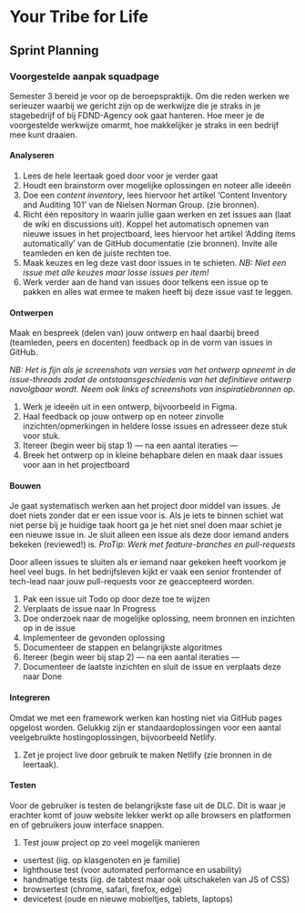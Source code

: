 # Your Tribe for Life

## Sprint Planning



### Voorgestelde aanpak squadpage
Semester 3 bereid je voor op de beroepspraktijk. Om die reden werken we serieuzer waarbij we gericht zijn op de werkwijze die je straks in je stagebedrijf of bij FDND-Agency ook gaat hanteren. Hoe meer je de voorgestelde werkwijze omarmt, hoe makkelijker je straks in een bedrijf mee kunt draaien.

#### Analyseren

1. Lees de hele leertaak goed door voor je verder gaat
2. Houdt een brainstorm over mogelijke oplossingen en noteer alle ideeën
3. Doe een *content inventory*, lees hiervoor het artikel ‘Content Inventory and Auditing 101’ van de Nielsen Norman Group. (zie bronnen).
3. Richt één repository in waarin jullie gaan werken en zet issues aan (laat de wiki en discussions uit). Koppel het automatisch opnemen van nieuwe issues in het projectboard, lees hiervoor het artikel ‘Adding items automatically’ van de GitHub documentatie (zie bronnen). Invite alle teamleden en ken de juiste rechten toe.
4. Maak keuzes en leg deze vast door issues in te schieten. *NB: Niet een issue met alle keuzes maar losse issues per item!*
5. Werk verder aan de hand van issues door telkens een issue op te pakken en alles wat ermee te maken heeft bij deze issue vast te leggen.

#### Ontwerpen
Maak en bespreek (delen van) jouw ontwerp en haal daarbij breed (teamleden, peers en docenten) feedback op in de vorm van issues in GitHub.

*NB: Het is fijn als je screenshots van versies van het ontwerp opneemt in de issue-threads zodat de ontstaansgeschiedenis van het definitieve ontwerp navolgbaar wordt. Neem ook links of screenshots van inspiratiebronnen op.*

1. Werk je ideeën uit in een ontwerp, bijvoorbeeld in Figma.
2. Haal feedback op jouw ontwerp op en noteer zinvolle inzichten/opmerkingen in heldere losse issues en adresseer deze stuk voor stuk.
4. Itereer (begin weer bij stap 1)
— na een aantal iteraties —
5. Breek het ontwerp op in kleine behapbare delen en maak daar issues voor aan in het projectboard

#### Bouwen
Je gaat systematisch werken aan het project door middel van issues. Je doet niets zonder dat er een issue voor is. Als je iets te binnen schiet wat niet perse bij je huidige taak hoort ga je het niet snel doen maar schiet je een nieuwe issue in. Je sluit alleen een issue als deze door iemand anders bekeken (reviewed!) is. *ProTip: Werk met feature-branches en pull-requests*

Door alleen issues te sluiten als er iemand naar gekeken heeft voorkom je heel veel bugs. In het bedrijfsleven kijkt er vaak een senior frontender of tech-lead naar jouw pull-requests voor ze geaccepteerd worden.

1. Pak een issue uit Todo op door deze toe te wijzen
2. Verplaats de issue naar In Progress
3. Doe onderzoek naar de mogelijke oplossing, neem bronnen en inzichten op in de issue
4. Implementeer de gevonden oplossing
5. Documenteer de stappen en belangrijkste algoritmes
6. Itereer (begin weer bij stap 2)
— na een aantal iteraties —
7. Documenteer de laatste inzichten en sluit de issue en verplaats deze naar Done

#### Integreren
Omdat we met een framework werken kan hosting niet via GitHub pages opgelost worden. Gelukkig zijn er standaardoplossingen voor een aantal veelgebruikte hostingoplossingen, bijvoorbeeld Netlify.

1. Zet je project live door gebruik te maken Netlify (zie bronnen in de leertaak).

#### Testen
Voor de gebruiker is testen de belangrijkste fase uit de DLC. Dit is waar je erachter komt of jouw website lekker werkt op alle browsers en platformen en of gebruikers jouw interface snappen.

1. Test jouw project op zo veel mogelijk manieren
  - usertest (iig. op klasgenoten en je familie)
  - lighthouse test (voor automated performance en usability)
  - handmatige tests (iig. de tabtest maar ook uitschakelen van JS of CSS)
  - browsertest (chrome, safari, firefox, edge)
  - devicetest (oude en nieuwe mobieltjes, tablets, laptops)

